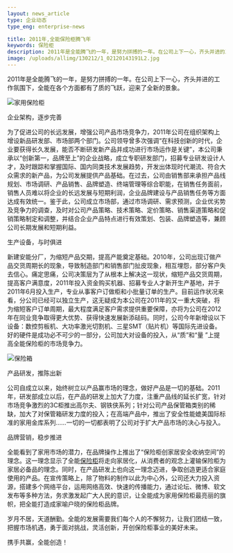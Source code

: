 ```yaml
---
layout: news_article
type: 企业动态
type_eng: enterprise-news

title: 2011年,全能保险柜腾飞年
keywords: 保险柜
description: 2011年是全能腾飞的一年，是努力拼搏的一年。在公司上下一心，齐头并进的工作氛围下，全能在各个方面都有了质的飞跃，迎来了全新的景象。
image: /uploads/allimg/130212/1_02120143191L2.jpg
---
```

2011年是全能腾飞的一年，是努力拼搏的一年。在公司上下一心，齐头并进的工作氛围下，全能在各个方面都有了质的飞跃，迎来了全新的景象。

![家用保险柜](http://www.qnnsafe.com/image-news/id034801.jpg)

企业架构，逐步完善

为了促进公司的长远发展，增强公司产品市场竞争力，2011年公司在组织架构上增设新品研发部、市场部两个部门。公司领导曾多次强调“在科技创新的时代，企业要获得长久发展，能否不断研发新产品并成功进行市场运作是关键”，本公司秉承以“创新第一，品牌至上”的企业战略，成立专职研发部门，招募专业研发设计人才，及时跟踪和掌握国际、国内同类技术发展趋势，开发出体现时代潮流、符合大众需求的新产品，为公司发展提供产品基础。在过去，公司由销售部来承担产品线规划、市场调研、产品销售、品牌塑造、终端管理等综合职能，在销售任务面前，销售人员难以将企业的长远发展与短期利润，企业品牌建设与产品销售任务等方面达成有效统一。鉴于此，公司成立市场部，通过市场调研、需求预测，企业优劣势及竞争力的调查，及时对公司产品策略、技术策略、定价策略、销售渠道策略和促销策略制定和调整，并结合企业产品特点进行有效策划、包装、品牌塑造等，兼顾公司长期发展和短期利益。

生产设备，与时俱进

新建安能分厂，为缩短产品交期，提高产能奠定基础。2010年，公司出现订做产品交货周期长的现象，导致制造部门和销售部门扯皮现象，相互埋怨，部分客户失去信心。痛定思痛，公司决策层为了从根本上解决这一现状，缩短产品交货周期，提高客户满意度，2011年投入资金购买机器、招募专业人才新开生产基地，并于2011年6月投入生产，专业从事客户订做柜和小批量订单的生产。目前运作状况来看，分公司已经可以独立生产，这无疑成为本公司在2011年的又一重大突破，将为缩短客户订单周期，最大程度满足客户需求提供重要保障，亦将为公司在2012年在同业竞争取得更大优势、获得快速发展新添砝码。同时，公司今年新增设以下设备：数控剪板机、大功率激光切割机、三星SMT（贴片机）等国际先进设备。好的硬件是成功必不可少的一部分，公司加大对设备的投入，从“质”和“量 ”上提高全能保险柜的市场竞争力。

![保险箱](http://www.qnnsafe.com/image-news/id034802.jpg)

产品研发，推陈出新

公司自成立以来，始终树立以产品赢市场的理念，做好产品是一切的基础。2011年，研发部成立以后，在产品的研发上加大了力度，注重产品线的延长扩宽，针对市场竞争激烈的3C柜推出高尔夫、钢铁侠系列；针对公司产品保管箱类别的稀缺，加大了对保管箱研发力度的投入；在高端产品中，推出了安全性能媲美国际标准的家用金库系列……一切的一切都表明了公司对于扩大产品市场的决心与投入。

品牌营销，稳步推进

全能看到了家用市场的潜力，在品牌操作上推出了“保险柜创家居安全收纳空间”的理念。这一理念显示了全能[保险柜](http://www.qnnsafe.com/)将走向家居化，从消费者的观念上灌输保险柜为家居必备品的理念。同时，在产品研发上也向这一理念迈进，争取创造更适合家庭使用的产品。在宣传策略上，除了物料的制作以此为中心外，公司还大力投入资源，搭建多个网络平台，运用网络高效、快速的传播能力，通过论坛、微博、软文发布等多种方法，务求激发起广大人民的意识，让全能成为家用保险柜最亮丽的旗帜，把全能打造成家喻户晓的保险柜品牌。

岁月不居，天道酬勤。全能的发展需要我们每个人的不懈努力，让我们团结一致，把握市场机遇，勇于面对挑战，灵活创新，开创保险柜事业的美好未来。

携手共赢，全能创造！

